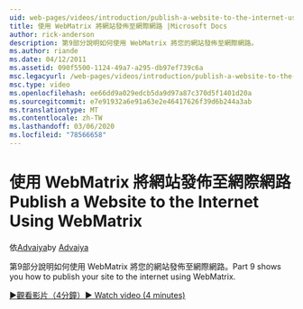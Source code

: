 ```yaml
---
uid: web-pages/videos/introduction/publish-a-website-to-the-internet-using-webmatrix
title: 使用 WebMatrix 將網站發佈至網際網路 |Microsoft Docs
author: rick-anderson
description: 第9部分說明如何使用 WebMatrix 將您的網站發佈至網際網路。
ms.author: riande
ms.date: 04/12/2011
ms.assetid: 090f5500-1124-49a7-a295-db97ef739c6a
msc.legacyurl: /web-pages/videos/introduction/publish-a-website-to-the-internet-using-webmatrix
msc.type: video
ms.openlocfilehash: ee66dd9a029edcb5da9d97a87c370d5f1401d20a
ms.sourcegitcommit: e7e91932a6e91a63e2e46417626f39d6b244a3ab
ms.translationtype: MT
ms.contentlocale: zh-TW
ms.lasthandoff: 03/06/2020
ms.locfileid: "78566658"
---
```

# <a name="publish-a-website-to-the-internet-using-webmatrix"></a><span data-ttu-id="89e20-103">使用 WebMatrix 將網站發佈至網際網路</span><span class="sxs-lookup"><span data-stu-id="89e20-103">Publish a Website to the Internet Using WebMatrix</span></span>

<span data-ttu-id="89e20-104">依[Advaiya](https://twitter.com/Advaiyasolns)</span><span class="sxs-lookup"><span data-stu-id="89e20-104">by [Advaiya](https://twitter.com/Advaiyasolns)</span></span>

<span data-ttu-id="89e20-105">第9部分說明如何使用 WebMatrix 將您的網站發佈至網際網路。</span><span class="sxs-lookup"><span data-stu-id="89e20-105">Part 9 shows you how to publish your site to the internet using WebMatrix.</span></span>

[<span data-ttu-id="89e20-106">&#9654;觀看影片（4分鐘）</span><span class="sxs-lookup"><span data-stu-id="89e20-106">&#9654; Watch video (4 minutes)</span></span>](https://channel9.msdn.com/Blogs/ASP-NET-Site-Videos/publish-a-website-to-the-internet-using-webmatrix)
